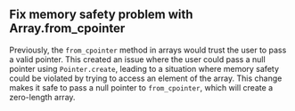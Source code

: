 ## Fix memory safety problem with Array.from_cpointer

Previously, the `from_cpointer` method in arrays would trust the user to pass a
valid pointer. This created an issue where the user could pass a null pointer using
`Pointer.create`, leading to a situation where memory safety could be violated
by trying to access an element of the array. This change makes it safe to pass a
null pointer to `from_cpointer`, which will create a zero-length array.
